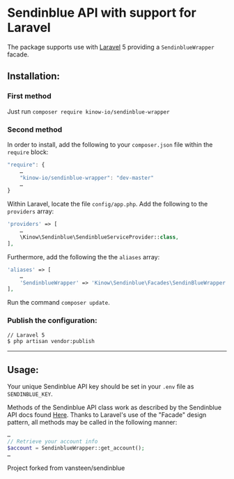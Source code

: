 # Sendinblue API with support for Laravel

The package supports use with [Laravel][1] 5 providing a `SendinblueWrapper` facade.

## Installation:

### First method

Just run `composer require kinow-io/sendinblue-wrapper`

### Second method

In order to install, add the following to your `composer.json` file within the `require` block:

```js
"require": {
    …
    "kinow-io/sendinblue-wrapper": "dev-master"
    …
}
```

Within Laravel, locate the file `config/app.php`.
Add the following to the `providers` array:

```php
'providers' => [
    …
    \Kinow\Sendinblue\SendinblueServiceProvider::class,
],
```

Furthermore, add the following the the `aliases` array:

```php
'aliases' => [
    …
    'SendinblueWrapper' => 'Kinow\Sendinblue\Facades\SendinBlueWrapper',
],
```

Run the command `composer update`.

### Publish the configuration:

```sh
// Laravel 5
$ php artisan vendor:publish
```

----

## Usage:

Your unique Sendinblue API key should be set in your `.env` file as `SENDINBLUE_KEY`.

Methods of the Sendinblue API class work as described by the Sendinblue API docs found [Here][2].
Thanks to Laravel's use of the "Facade" design pattern, all methods may be called in the following manner:

```php
…
// Retrieve your account info
$account = SendinblueWrapper::get_account();
…
```

Project forked from vansteen/sendinblue

[1]: http://laravel.com/
[2]: https://apidocs.sendinblue.com/